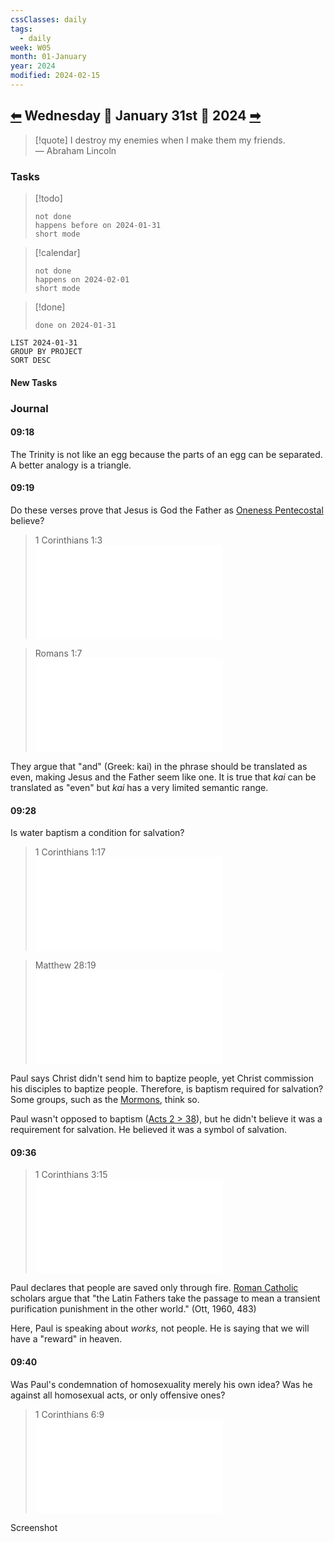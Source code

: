 ```yaml
---
cssClasses: daily
tags:
  - daily
week: W05
month: 01-January
year: 2024
modified: 2024-02-15
---
```

  
## [⬅](./2024-01-30.md) Wednesday 🔹 January 31st 🔹 2024 [➡](../02-February-2024/2024.02.01.md)  
  
> [!quote] I destroy my enemies when I make them my friends.  
> — Abraham Lincoln  
  
### Tasks  
  
> [!todo]  
> ```tasks  
> not done  
> happens before on 2024-01-31  
> short mode  
> ```  
  
> [!calendar]  
> ```tasks  
> not done  
> happens on 2024-02-01  
> short mode  
> ```  
  
> [!done]  
> ```tasks  
> done on 2024-01-31  
> ```  
  
```toggl  
LIST 2024-01-31  
GROUP BY PROJECT  
SORT DESC  
```  
  
#### New Tasks  
  
### Journal  
  
#### 09:18  
  
The Trinity is not like an egg because the parts of an egg can be separated. A better analogy is a triangle.  
  
#### 09:19  
  
Do these verses prove that Jesus is God the Father as [Oneness Pentecostal](Oneness%20Pentecostal.md) believe?  
  
> 1 Corinthians 1:3  
> ![1 Cor 1 > 3](1%20Cor%201.md#3)  
  
> Romans 1:7  
> ![Rom 1 > 7](Rom%201.md#7)  
  
They argue that "and" (Greek: kai) in the phrase should be translated as even, making Jesus and the Father seem like one. It is true that *kai* can be translated as "even" but *kai* has a very limited semantic range.  
  
#### 09:28  
  
Is water baptism a condition for salvation?  
  
> 1 Corinthians 1:17  
> ![ 1 Cor 1 > 17](1%20Cor%201.md#17)  
  
> Matthew 28:19  
> ![Matt 28 > 19](Matt%2028.md#19)  
  
Paul says Christ didn't send him to baptize people, yet Christ commission his disciples to baptize people. Therefore, is baptism required for salvation? Some groups, such as the [Mormons](Mormons.md), think so.  
  
 Paul wasn't opposed to baptism ([Acts 2 > 38](Acts%202.md#38)), but he didn't believe it was a requirement for salvation. He believed it was a symbol of salvation.  
  
#### 09:36  
  
> 1 Corinthians 3:15  
> ![1 Cor 3 > 15](1%20Cor%203.md#15)  
  
Paul declares that people are saved only through fire. [Roman Catholic](Roman%20Catholic.md) scholars argue that "the Latin Fathers take the passage to mean a transient purification punishment in the other world." (Ott, 1960, 483)  
  
Here, Paul is speaking about *works,* not people. He is saying that we will have a "reward" in heaven.  
  
#### 09:40  
  
Was Paul's condemnation of homosexuality merely his own idea? Was he against all homosexual acts, or only offensive ones?  
  
> 1 Corinthians 6:9  
> ![1 Cor 6 > 9](1%20Cor%206.md#9)  
  
Screenshot  
  
[//begin]: # "Autogenerated link references for markdown compatibility"  
[2024-01-30|⬅]: 2024-01-30 "2024-01-30"  
[2024.02.01|➡]: <../24.02 February/2024.02.01> "2024.02.01"  
[//end]: # "Autogenerated link references"